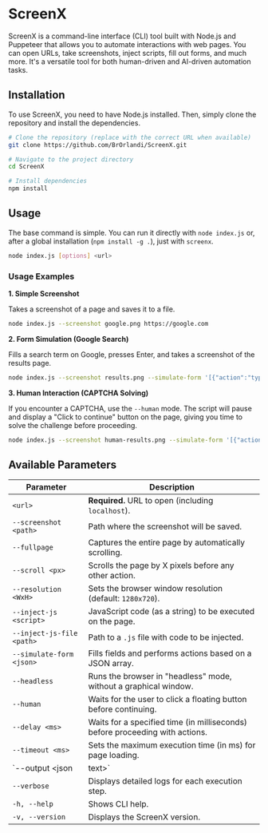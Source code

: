 # ScreenX

ScreenX is a command-line interface (CLI) tool built with Node.js and Puppeteer that allows you to automate interactions with web pages. You can open URLs, take screenshots, inject scripts, fill out forms, and much more. It's a versatile tool for both human-driven and AI-driven automation tasks.

## Installation

To use ScreenX, you need to have Node.js installed. Then, simply clone the repository and install the dependencies.

```bash
# Clone the repository (replace with the correct URL when available)
git clone https://github.com/BrOrlandi/ScreenX.git

# Navigate to the project directory
cd ScreenX

# Install dependencies
npm install
```

## Usage

The base command is simple. You can run it directly with `node index.js` or, after a global installation (`npm install -g .`), just with `screenx`.

```bash
node index.js [options] <url>
```

### Usage Examples

**1. Simple Screenshot**

Takes a screenshot of a page and saves it to a file.

```bash
node index.js --screenshot google.png https://google.com
```

**2. Form Simulation (Google Search)**

Fills a search term on Google, presses Enter, and takes a screenshot of the results page.

```bash
node index.js --screenshot results.png --simulate-form '[{"action":"type", "selector":"textarea[name=q]", "value":"Artificial Intelligence"}, {"action":"press", "key":"Enter"}]' https://www.google.com
```

**3. Human Interaction (CAPTCHA Solving)**

If you encounter a CAPTCHA, use the `--human` mode. The script will pause and display a "Click to continue" button on the page, giving you time to solve the challenge before proceeding.

```bash
node index.js --screenshot human-results.png --simulate-form '[{"action":"type", "selector":"textarea[name=q]", "value":"Artificial Intelligence"}, {"action":"press", "key":"Enter"}]' --human https://www.google.com
```

## Available Parameters

| Parameter | Description |
|---|---|
| `<url>` | **Required.** URL to open (including `localhost`). |
| `--screenshot <path>` | Path where the screenshot will be saved. |
| `--fullpage` | Captures the entire page by automatically scrolling. |
| `--scroll <px>` | Scrolls the page by X pixels before any other action. |
| `--resolution <WxH>` | Sets the browser window resolution (default: `1280x720`). |
| `--inject-js <script>` | JavaScript code (as a string) to be executed on the page. |
| `--inject-js-file <path>` | Path to a `.js` file with code to be injected. |
| `--simulate-form <json>` | Fills fields and performs actions based on a JSON array. |
| `--headless` | Runs the browser in "headless" mode, without a graphical window. |
| `--human` | Waits for the user to click a floating button before continuing. |
| `--delay <ms>` | Waits for a specified time (in milliseconds) before proceeding with actions. |
| `--timeout <ms>` | Sets the maximum execution time (in ms) for page loading. |
| `--output <json|text>` | Sets the output format (default: `text`). |
| `--verbose` | Displays detailed logs for each execution step. |
| `-h, --help` | Shows CLI help. |
| `-v, --version` | Displays the ScreenX version. |